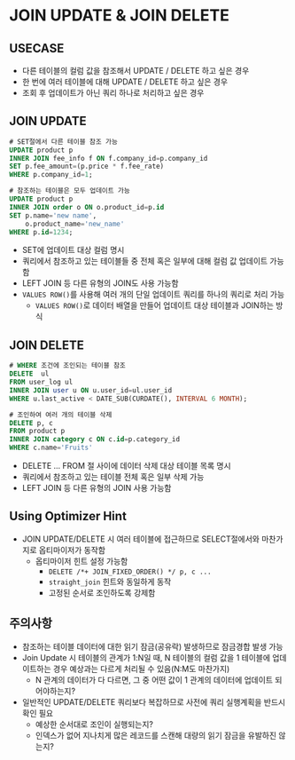 # JOIN UPDATE & JOIN DELETE
## USECASE
- 다른 테이블의 컬럼 값을 참조해서 UPDATE / DELETE 하고 싶은 경우
- 한 번에 여러 테이블에 대해 UPDATE / DELETE 하고 싶은 경우
- 조회 후 업데이트가 아닌 쿼리 하나로 처리하고 싶은 경우

## JOIN UPDATE
```sql
# SET절에서 다른 테이블 참조 가능
UPDATE product p
INNER JOIN fee_info f ON f.company_id=p.company_id
SET p.fee_amount=(p.price * f.fee_rate)
WHERE p.company_id=1;

# 참조하는 테이블은 모두 업데이트 가능
UPDATE product p
INNER JOIN order o ON o.product_id=p.id
SET p.name='new name',
    o.product_name='new_name'
WHERE p.id=1234;
```

- SET에 업데이트 대상 컬럼 명시
- 쿼리에서 참조하고 있는 테이블들 중 전체 혹은 일부에 대해 컬럼 값 업데이트 가능함
- LEFT JOIN 등 다른 유형의 JOIN도 사용 가능함
- `VALUES ROW()`를 사용해 여러 개의 단일 업데이트 쿼리를 하나의 쿼리로 처리 가능
    - `VALUES ROW()`로 데이터 배열을 만들어 업데이트 대상 테이블과 JOIN하는 방식

## JOIN DELETE
```sql
# WHERE 조건에 조인되는 테이블 참조
DELETE  ul
FROM user_log ul
INNER JOIN user u ON u.user_id=ul.user_id
WHERE u.last_active < DATE_SUB(CURDATE(), INTERVAL 6 MONTH);

# 조인하여 여러 개의 테이블 삭제
DELETE p, c
FROM product p
INNER JOIN category c ON c.id=p.category_id
WHERE c.name='Fruits'
```
- DELETE ... FROM 절 사이에 데이터 삭제 대상 테이블 목록 명시
- 쿼리에서 참조하고 있는 테이블 전체 혹은 일부 삭제 가능
- LEFT JOIN 등 다른 유형의 JOIN 사용 가능함

## Using Optimizer Hint
- JOIN UPDATE/DELETE 시 여러 테이블에 접근하므로 SELECT절에서와 마찬가지로 옵티마이저가 동작함
    - 옵티마이저 힌트 설정 가능함
        - `DELETE /*+ JOIN_FIXED_ORDER() */ p, c ...`
        - `straight_join` 힌트와 동일하게 동작
        - 고정된 순서로 조인하도록 강제함

## 주의사항
- 참조하는 테이블 데이터에 대한 읽기 잠금(공유락) 발생하므로 잠금경합 발생 가능
- Join Update 시 테이블의 관계가 1:N일 때, N 테이블의 컬럼 값을 1 테이블에 업데이트하는 경우 예상과는 다르게 처리될 수 있음(N:M도 마찬가지)
    - N 관계의 데이터가 다 다르면, 그 중 어떤 값이 1 관계의 데이터에 업데이트 되어야하는지?
- 일반적인 UPDATE/DELETE 쿼리보다 복잡하므로 사전에 쿼리 실행계획을 반드시 확인 필요
    - 예상한 순서대로 조인이 실행되는지?
    - 인덱스가 없어 지나치게 많은 레코드를 스캔해 대량의 읽기 잠금을 유발하진 않는지?